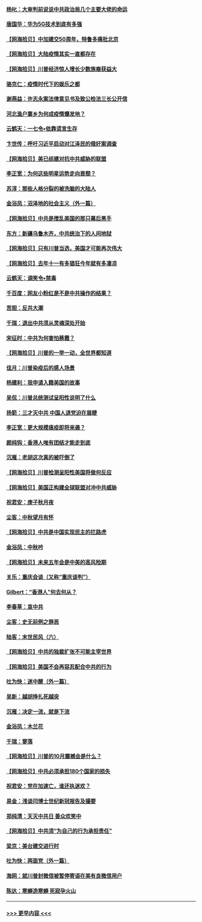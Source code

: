 #### [杨叱：大审判前说说中共政治局几个主要大佬的命运](../pages/nsc993/n12477527.md?t=10160951) 
#### [唐国华：华为5G技术到底有多强](../pages/nsc993/n12477483.md?t=10160951) 
#### [【网海拾贝】中加建交50周年，特鲁多痛批北京](../pages/nsc993/n12476892.md?t=10160951) 
#### [【网海拾贝】大陆疫情其实一直都存在](../pages/nsc993/n12473948.md?t=10160951) 
#### [【网海拾贝】川普经济惊人增长少数族裔获益大](../pages/nsc993/n12471565.md?t=10160951) 
#### [骆克仁：疫情时代下的娱乐之都](../pages/nsc993/n12471312.md?t=10160951) 
#### [谢燕益：许志永案法律意见书及致公检法三长公开信](../pages/nsc993/n12470870.md?t=10160951) 
#### [河北渔户寨乡为何成疫情爆发地？](../pages/nsc993/n12464936.md?t=10160951) 
#### [云鹤天：一七令▪依靠谎言生存](../pages/nsc993/n12470034.md?t=10160951) 
#### [卞世传：呼吁习近平启动对江泽民的俄奸案调查](../pages/nsc993/n12469722.md?t=10160951) 
#### [【网海拾贝】美已组建对抗中共威胁的联盟](../pages/nsc993/n12469018.md?t=10160951) 
#### [李正宽：为何这些明星运势走向衰颓？](../pages/nsc993/n12468730.md?t=10160951) 
#### [苏淳：那些人格分裂的被洗脑的大陆人](../pages/nsc993/n12467858.md?t=10160951) 
#### [金浴凤：沼泽地的社会主义（外一篇）](../pages/nsc993/n12467792.md?t=10160951) 
#### [【网海拾贝】中共是搅乱美国的那只幕后黑手](../pages/nsc993/n12467700.md?t=10160951) 
#### [东方：新疆乌鲁木齐，中共统治下的人间地狱](../pages/nsc993/n12466075.md?t=10160951) 
#### [【网海拾贝】只有川普当选，美国才可能再次伟大](../pages/nsc993/n12466013.md?t=10160951) 
#### [【网海拾贝】去年十一有多猖狂今年就有多凄凉](../pages/nsc993/n12463649.md?t=10160951) 
#### [云鹤天：调笑令▪禁毒](../pages/nsc993/n12462975.md?t=10160951) 
#### [千百度：网友小粉红是不是中共操作的结果？](../pages/nsc993/n12461025.md?t=10160951) 
#### [苦胆：反共大潮](../pages/nsc993/n12459469.md?t=10160951) 
#### [千瑞：退出中共须从灵魂深处开始](../pages/nsc993/n12459437.md?t=10160951) 
#### [宋征时：中共为何害怕蔡霞？](../pages/nsc993/n12459097.md?t=10160951) 
#### [【网海拾贝】川普的一举一动，全世界都知道](../pages/nsc993/n12458825.md?t=10160951) 
#### [佳月：川普染疫后的感人场景](../pages/nsc993/n12456994.md?t=10160951) 
#### [杨建利：我申请入籍美国的故事](../pages/nsc993/n12455635.md?t=10160951) 
#### [吴侃：川普总统测试呈阳性说明了什么](../pages/nsc993/n12451869.md?t=10160951) 
#### [扬箭：三才灭中共 中国人退党迫在眉睫](../pages/nsc993/n12451842.md?t=10160951) 
#### [李正宽：更大规模瘟疫即将来袭？](../pages/nsc993/n12451455.md?t=10160951) 
#### [颜纯钩：香港人唯有团结才能走到底](../pages/nsc993/n12450870.md?t=10160951) 
#### [沉雁：老胡这次真的被吓倒了](../pages/nsc993/n12449796.md?t=10160951) 
#### [【网海拾贝】川普检测呈阳性美国将做何反应](../pages/nsc993/n12449042.md?t=10160951) 
#### [【网海拾贝】美国正构建全球联盟对冲中共威胁](../pages/nsc993/n12446580.md?t=10160951) 
#### [祝君安：庚子秋月夜](../pages/nsc993/n12445870.md?t=10160951) 
#### [尘客：中秋望月有怀](../pages/nsc993/n12444632.md?t=10160951) 
#### [【网海拾贝】中共是中国实现民主的拦路虎](../pages/nsc993/n12443573.md?t=10160951) 
#### [金浴凤：中秋吟](../pages/nsc993/n12441773.md?t=10160951) 
#### [【网海拾贝】未来五年会是中美的高风险期](../pages/nsc993/n12440760.md?t=10160951) 
#### [关乐：重庆会谈（又称“重庆谈判”）](../pages/nsc993/n12437525.md?t=10160951) 
#### [Gilbert：“香港人”何去何从？](../pages/nsc993/n12435894.md?t=10160951) 
#### [李春草：哀中共](../pages/nsc993/n12435874.md?t=10160951) 
#### [尘客：史无前例之罪恶](../pages/nsc993/n12435762.md?t=10160951) 
#### [陆客：末世民风（六）](../pages/nsc993/n12435354.md?t=10160951) 
#### [【网海拾贝】中共的独裁扩张不可能主宰世界](../pages/nsc993/n12435151.md?t=10160951) 
#### [【网海拾贝】美国不会再容忍配合中共的行为](../pages/nsc993/n12433808.md?t=10160951) 
#### [吐为快：迷中醒（外一篇）](../pages/nsc993/n12433585.md?t=10160951) 
#### [吴新：越胡挣扎死越突](../pages/nsc993/n12433562.md?t=10160951) 
#### [沉雁：决定一流，就是下流](../pages/nsc993/n12432128.md?t=10160951) 
#### [金浴凤：木兰花](../pages/nsc993/n12432124.md?t=10160951) 
#### [千瑞：寥落](../pages/nsc993/n12432071.md?t=10160951) 
#### [【网海拾贝】川普的10月震撼会是什么？](../pages/nsc993/n12431624.md?t=10160951) 
#### [【网海拾贝】中共必须承担180个国家的损失](../pages/nsc993/n12428893.md?t=10160951) 
#### [祝君安：党在加速亡，谁还执迷欢？](../pages/nsc993/n12428652.md?t=10160951) 
#### [易金：浅谈闫博士世纪新冠报告及撮要](../pages/nsc993/n12426822.md?t=10160951) 
#### [郑纯清：天灭中共日 善众欢笑中](../pages/nsc993/n12426784.md?t=10160951) 
#### [【网海拾贝】中共须“为自己的行为承担责任”](../pages/nsc993/n12426067.md?t=10160951) 
#### [梁京：美台建交进行时](../pages/nsc993/n12424066.md?t=10160951) 
#### [吐为快：两面党（外一篇）](../pages/nsc993/n12424043.md?t=10160951) 
#### [海网：就川普封微信被暂停寄语在美有良微信用户](../pages/nsc993/n12424021.md?t=10160951) 
#### [陈达：寒蝉造寒蝉 死寂孕火山](../pages/nsc993/n12423958.md?t=10160951) 

----
#### [ >>> 更早内容 <<< ](../indexes/nsc993-earlier.md)

